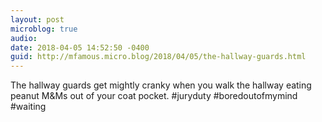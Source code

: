 ```yaml
---
layout: post
microblog: true
audio: 
date: 2018-04-05 14:52:50 -0400
guid: http://mfamous.micro.blog/2018/04/05/the-hallway-guards.html
---
```

The hallway guards get mightly cranky when you walk the hallway eating peanut M&Ms out of your coat pocket. #juryduty #boredoutofmymind #waiting

